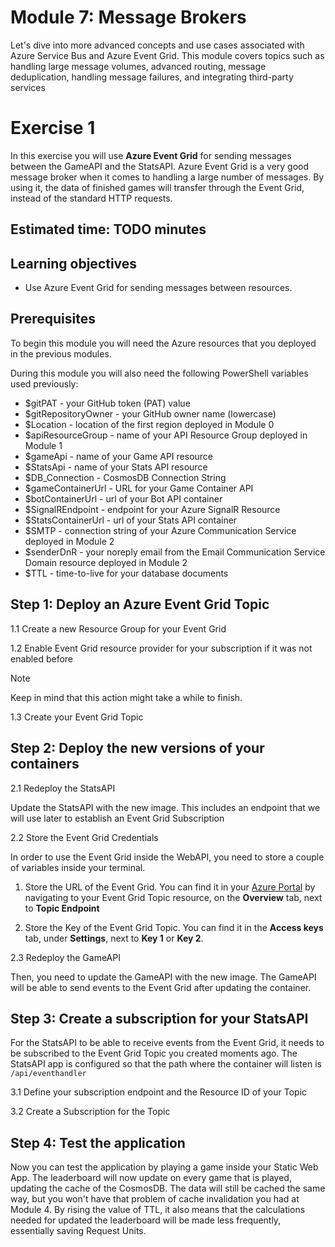 # Module 7: Message Brokers
Let's dive into more advanced concepts and use cases associated with Azure Service Bus and Azure Event Grid. This module covers topics such as handling large message volumes, advanced routing, message deduplication, handling message failures, and integrating third-party services
# Exercise 1
In this exercise you will use **Azure Event Grid** for sending messages between the GameAPI and the StatsAPI. Azure Event Grid is a very good message broker when it comes to handling a large number of messages. By using it, the data of finished games will transfer through the Event Grid, instead of the standard HTTP requests.

## Estimated time: TODO minutes

## Learning objectives
   - Use Azure Event Grid for sending messages between resources.

## Prerequisites

To begin this module you will need the Azure resources that you deployed in the previous modules.

During this module you will also need the following PowerShell variables used previously:
 - $gitPAT - your GitHub token (PAT) value
 - $gitRepositoryOwner - your GitHub owner name (lowercase)
 - $Location - location of the first region deployed in Module 0
 - $apiResourceGroup  - name of your API Resource Group deployed in Module 1
 - $gameApi - name of your Game API resource
 - $StatsApi - name of your Stats API resource
 - $DB_Connection - CosmosDB Connection String
 - $gameContainerUrl - URL for your Game Container API
 - $botContainerUrl - url of your Bot API container
 - $SignalREndpoint - endpoint for your Azure SignalR Resource
 - $StatsContainerUrl - url of your Stats API container
 - $SMTP - connection string of your Azure Communication Service deployed in Module 2
 - $senderDnR - your noreply email from the Email Communication Service Domain resource deployed in Module 2
 - $TTL - time-to-live for your database documents

## Step 1: Deploy an Azure Event Grid Topic

1.1 Create a new Resource Group for your Event Grid

1.2 Enable Event Grid resource provider for your subscription if it was not enabled before

> [!NOTE]
> Keep in mind that this action might take a while to finish.

1.3 Create your Event Grid Topic

## Step 2: Deploy the new versions of your containers

2.1 Redeploy the StatsAPI

Update the StatsAPI with the new image. This includes an endpoint that we will use later to establish an Event Grid Subscription

2.2 Store the Event Grid Credentials

In order to use the Event Grid inside the WebAPI, you need to store a couple of variables inside your terminal.

   1. Store the URL of the Event Grid. You can find it in your [Azure Portal](https://portal.azure.com/) by navigating to your Event Grid Topic resource, on the **Overview** tab, next to **Topic Endpoint**

   2. Store the Key of the Event Grid Topic. You can find it in the **Access keys** tab, under **Settings**, next to **Key 1** or **Key 2**.

2.3 Redeploy the GameAPI

Then, you need to update the GameAPI with the new image. The GameAPI will be able to send events to the Event Grid after updating the container.

## Step 3: Create a subscription for your StatsAPI
For the StatsAPI to be able to receive events from the Event Grid, it needs to be subscribed to the Event Grid Topic you created moments ago.
The StatsAPI app is configured so that the path where the container will listen is `/api/eventhandler`

3.1 Define your subscription endpoint and the Resource ID of your Topic

3.2 Create a Subscription for the Topic

## Step 4: Test the application

Now you can test the application by playing a game inside your Static Web App.
The leaderboard will now update on every game that is played, updating the cache of the CosmosDB. The data will still be cached the same way, but you won't have that problem of cache invalidation you had at Module 4. By rising the value of TTL, it also means that the calculations needed for updated the leaderboard will be made less frequently, essentially saving Request Units.

